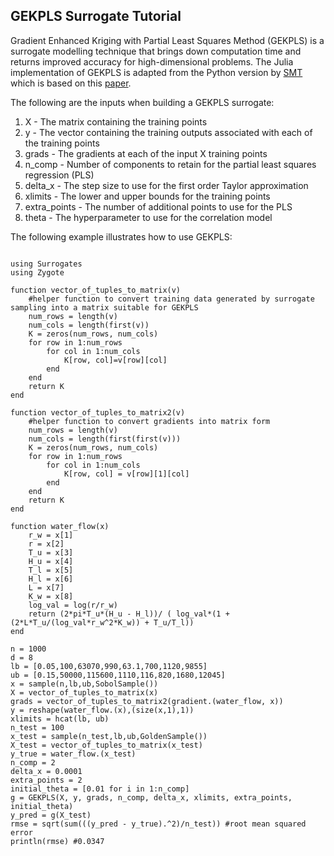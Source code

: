 ## GEKPLS Surrogate Tutorial

Gradient Enhanced Kriging with Partial Least Squares Method (GEKPLS) is a surrogate modelling technique that brings down computation time and returns improved accuracy for high-dimensional problems. The Julia implementation of GEKPLS is adapted from the Python version by [SMT](https://github.com/SMTorg) which is based on this [paper](https://arxiv.org/pdf/1708.02663.pdf).  

The following are the inputs when building a GEKPLS surrogate: 

1. X - The matrix containing the training points
2. y - The vector containing the training outputs associated with each of the training points
3. grads - The gradients at each of the input X training points
4. n_comp - Number of components to retain for the partial least squares regression (PLS)
5. delta_x -  The step size to use for the first order Taylor approximation
6. xlimits - The lower and upper bounds for the training points
7. extra_points - The number of additional points to use for the PLS 
8. theta - The hyperparameter to use for the correlation model

The following example illustrates how to use GEKPLS:

```@example gekpls_water_flow

using Surrogates
using Zygote

function vector_of_tuples_to_matrix(v)
    #helper function to convert training data generated by surrogate sampling into a matrix suitable for GEKPLS
    num_rows = length(v)
    num_cols = length(first(v))
    K = zeros(num_rows, num_cols)
    for row in 1:num_rows
        for col in 1:num_cols
            K[row, col]=v[row][col]
        end
    end
    return K
end

function vector_of_tuples_to_matrix2(v)
    #helper function to convert gradients into matrix form
    num_rows = length(v)
    num_cols = length(first(first(v)))
    K = zeros(num_rows, num_cols)
    for row in 1:num_rows
        for col in 1:num_cols
            K[row, col] = v[row][1][col]
        end
    end
    return K
end

function water_flow(x)
    r_w = x[1]
    r = x[2]
    T_u = x[3]
    H_u = x[4]
    T_l = x[5]
    H_l = x[6]
    L = x[7]
    K_w = x[8]
    log_val = log(r/r_w)
    return (2*pi*T_u*(H_u - H_l))/ ( log_val*(1 + (2*L*T_u/(log_val*r_w^2*K_w)) + T_u/T_l))
end

n = 1000
d = 8
lb = [0.05,100,63070,990,63.1,700,1120,9855]
ub = [0.15,50000,115600,1110,116,820,1680,12045]
x = sample(n,lb,ub,SobolSample())
X = vector_of_tuples_to_matrix(x)
grads = vector_of_tuples_to_matrix2(gradient.(water_flow, x))
y = reshape(water_flow.(x),(size(x,1),1))
xlimits = hcat(lb, ub)
n_test = 100 
x_test = sample(n_test,lb,ub,GoldenSample()) 
X_test = vector_of_tuples_to_matrix(x_test) 
y_true = water_flow.(x_test)
n_comp = 2
delta_x = 0.0001
extra_points = 2
initial_theta = [0.01 for i in 1:n_comp]
g = GEKPLS(X, y, grads, n_comp, delta_x, xlimits, extra_points, initial_theta)
y_pred = g(X_test)
rmse = sqrt(sum(((y_pred - y_true).^2)/n_test)) #root mean squared error
println(rmse) #0.0347

```

